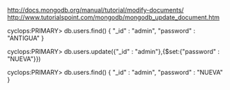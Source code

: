 http://docs.mongodb.org/manual/tutorial/modify-documents/
http://www.tutorialspoint.com/mongodb/mongodb_update_document.htm

cyclops:PRIMARY> db.users.find()
{ "_id" : "admin", "password" : "ANTIGUA" }

cyclops:PRIMARY> db.users.update({"_id" : "admin"},{$set:{"password" : "NUEVA"}})

cyclops:PRIMARY> db.users.find()
{ "_id" : "admin", "password" : "NUEVA" }
